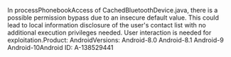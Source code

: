 In processPhonebookAccess of CachedBluetoothDevice.java, there is a possible permission bypass due to an insecure default value. This could lead to local information disclosure of the user's contact list with no additional execution privileges needed. User interaction is needed for exploitation.Product: AndroidVersions: Android-8.0 Android-8.1 Android-9 Android-10Android ID: A-138529441